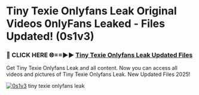 # Tiny Texie Onlyfans Leak Original Videos 0nlyFans Leaked - Files Updated! (0s1v3)

<h3>🔴 CLICK HERE 🌐==►► <a href="https://tinyurl.com/2wckxsce" rel="nofollow">Tiny Texie Onlyfans Leak Updated Files</a></h3>

Get Tiny Texie Onlyfans Leak and all content. Now you can access all videos and pictures of Tiny Texie Onlyfans Leak. New Updated Files 2025!

[![0s1v3](https://i.imgur.com/AFduVYN.gif)](https://tinyurl.com/2wckxsce)
tiny texie onlyfans leak